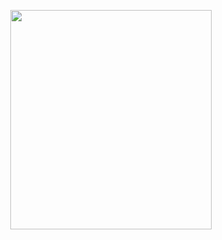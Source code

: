 <p align="center">
<img src="https://mhabibr02.github.io/Page-Web-Development/assets/img/portfolio/webdev-45.png" width="80%" height="30%">
</p>
